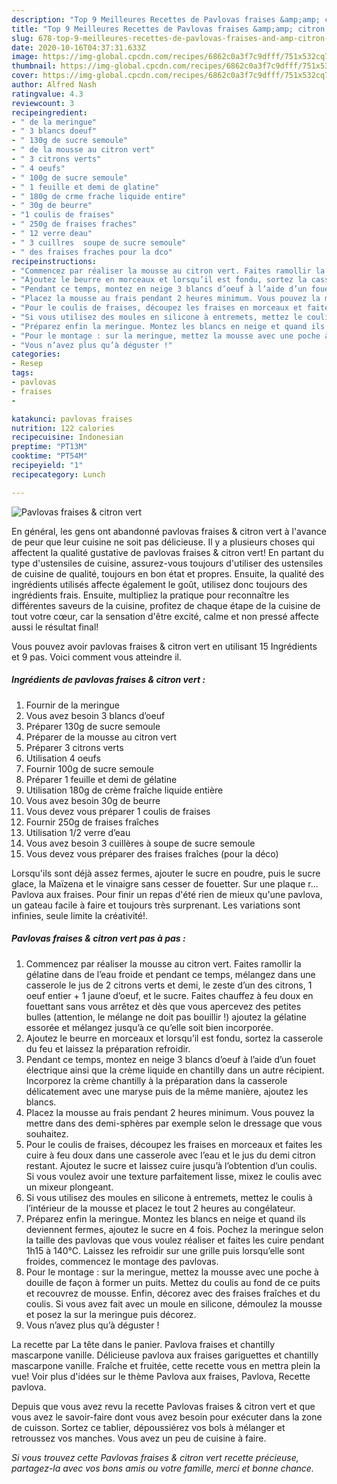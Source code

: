 ```yaml
---
description: "Top 9 Meilleures Recettes de Pavlovas fraises &amp;amp; citron vert"
title: "Top 9 Meilleures Recettes de Pavlovas fraises &amp;amp; citron vert"
slug: 678-top-9-meilleures-recettes-de-pavlovas-fraises-and-amp-citron-vert
date: 2020-10-16T04:37:31.633Z
image: https://img-global.cpcdn.com/recipes/6862c0a3f7c9dfff/751x532cq70/pavlovas-fraises-citron-vert-photo-principale-de-la-recette.jpg
thumbnail: https://img-global.cpcdn.com/recipes/6862c0a3f7c9dfff/751x532cq70/pavlovas-fraises-citron-vert-photo-principale-de-la-recette.jpg
cover: https://img-global.cpcdn.com/recipes/6862c0a3f7c9dfff/751x532cq70/pavlovas-fraises-citron-vert-photo-principale-de-la-recette.jpg
author: Alfred Nash
ratingvalue: 4.3
reviewcount: 3
recipeingredient:
- " de la meringue"
- " 3 blancs doeuf"
- " 130g de sucre semoule"
- " de la mousse au citron vert"
- " 3 citrons verts"
- " 4 oeufs"
- " 100g de sucre semoule"
- " 1 feuille et demi de glatine"
- " 180g de crme frache liquide entire"
- " 30g de beurre"
- "1 coulis de fraises"
- " 250g de fraises fraches"
- " 12 verre deau"
- " 3 cuillres  soupe de sucre semoule"
- " des fraises fraches pour la dco"
recipeinstructions:
- "Commencez par réaliser la mousse au citron vert. Faites ramollir la gélatine dans de l’eau froide et pendant ce temps, mélangez dans une casserole le jus de 2 citrons verts et demi, le zeste d’un des citrons, 1 oeuf entier + 1 jaune d’oeuf, et le sucre. Faites chauffez à feu doux en fouettant sans vous arrêtez et dès que vous apercevez des petites bulles (attention, le mélange ne doit pas bouillir !) ajoutez la gélatine essorée et mélangez jusqu’à ce qu’elle soit bien incorporée."
- "Ajoutez le beurre en morceaux et lorsqu’il est fondu, sortez la casserole du feu et laissez la préparation refroidir."
- "Pendant ce temps, montez en neige 3 blancs d’oeuf à l’aide d’un fouet électrique ainsi que la crème liquide en chantilly dans un autre récipient. Incorporez la crème chantilly à la préparation dans la casserole délicatement avec une maryse puis de la même manière, ajoutez les blancs."
- "Placez la mousse au frais pendant 2 heures minimum. Vous pouvez la mettre dans des demi-sphères par exemple selon le dressage que vous souhaitez."
- "Pour le coulis de fraises, découpez les fraises en morceaux et faites les cuire à feu doux dans une casserole avec l’eau et le jus du demi citron restant. Ajoutez le sucre et laissez cuire jusqu’à l’obtention d’un coulis. Si vous voulez avoir une texture parfaitement lisse, mixez le coulis avec un mixeur plongeant."
- "Si vous utilisez des moules en silicone à entremets, mettez le coulis à l’intérieur de la mousse et placez le tout 2 heures au congélateur."
- "Préparez enfin la meringue. Montez les blancs en neige et quand ils deviennent fermes, ajoutez le sucre en 4 fois. Pochez la meringue selon la taille des pavlovas que vous voulez réaliser et faites les cuire pendant 1h15 à 140°C. Laissez les refroidir sur une grille puis lorsqu’elle sont froides, commencez le montage des pavlovas."
- "Pour le montage : sur la meringue, mettez la mousse avec une poche à douille de façon à former un puits. Mettez du coulis au fond de ce puits et recouvrez de mousse. Enfin, décorez avec des fraises fraîches et du coulis. Si vous avez fait avec un moule en silicone, démoulez la mousse et posez la sur la meringue puis décorez."
- "Vous n’avez plus qu’à déguster !"
categories:
- Resep
tags:
- pavlovas
- fraises
- 

katakunci: pavlovas fraises  
nutrition: 122 calories
recipecuisine: Indonesian
preptime: "PT13M"
cooktime: "PT54M"
recipeyield: "1"
recipecategory: Lunch

---
```



![Pavlovas fraises &amp; citron vert](https://img-global.cpcdn.com/recipes/6862c0a3f7c9dfff/751x532cq70/pavlovas-fraises-citron-vert-photo-principale-de-la-recette.jpg)

En général, les gens ont abandonné pavlovas fraises &amp; citron vert à l'avance de peur que leur cuisine ne soit pas délicieuse. Il y a plusieurs choses qui affectent la qualité gustative de pavlovas fraises &amp; citron vert! En partant du type d'ustensiles de cuisine, assurez-vous toujours d'utiliser des ustensiles de cuisine de qualité, toujours en bon état et propres. Ensuite, la qualité des ingrédients utilisés affecte également le goût, utilisez donc toujours des ingrédients frais. Ensuite, multipliez la pratique pour reconnaître les différentes saveurs de la cuisine, profitez de chaque étape de la cuisine de tout votre cœur, car la sensation d'être excité, calme et non pressé affecte aussi le résultat final!

<!--inarticleads1-->

Vous pouvez avoir pavlovas fraises &amp; citron vert en utilisant 15 Ingrédients et 9 pas. Voici comment vous atteindre il.

##### Ingrédients de pavlovas fraises &amp; citron vert :

1. Fournir  de la meringue
1. Vous avez besoin  3 blancs d’oeuf
1. Préparer  130g de sucre semoule
1. Préparer  de la mousse au citron vert
1. Préparer  3 citrons verts
1. Utilisation  4 oeufs
1. Fournir  100g de sucre semoule
1. Préparer  1 feuille et demi de gélatine
1. Utilisation  180g de crème fraîche liquide entière
1. Vous avez besoin  30g de beurre
1. Vous devez vous préparer 1 coulis de fraises
1. Fournir  250g de fraises fraîches
1. Utilisation  1/2 verre d’eau
1. Vous avez besoin  3 cuillères à soupe de sucre semoule
1. Vous devez vous préparer  des fraises fraîches (pour la déco)


Lorsqu&#39;ils sont déjà assez fermes, ajouter le sucre en poudre, puis le sucre glace, la Maïzena et le vinaigre sans cesser de fouetter. Sur une plaque r… Pavlova aux fraises. Pour finir un repas d&#39;été rien de mieux qu&#39;une pavlova, un gateau facile à faire et toujours très surprenant. Les variations sont infinies, seule limite la créativité!. 

<!--inarticleads2-->

##### Pavlovas fraises &amp; citron vert pas à pas :

1. Commencez par réaliser la mousse au citron vert. Faites ramollir la gélatine dans de l’eau froide et pendant ce temps, mélangez dans une casserole le jus de 2 citrons verts et demi, le zeste d’un des citrons, 1 oeuf entier + 1 jaune d’oeuf, et le sucre. Faites chauffez à feu doux en fouettant sans vous arrêtez et dès que vous apercevez des petites bulles (attention, le mélange ne doit pas bouillir !) ajoutez la gélatine essorée et mélangez jusqu’à ce qu’elle soit bien incorporée.
1. Ajoutez le beurre en morceaux et lorsqu’il est fondu, sortez la casserole du feu et laissez la préparation refroidir.
1. Pendant ce temps, montez en neige 3 blancs d’oeuf à l’aide d’un fouet électrique ainsi que la crème liquide en chantilly dans un autre récipient. Incorporez la crème chantilly à la préparation dans la casserole délicatement avec une maryse puis de la même manière, ajoutez les blancs.
1. Placez la mousse au frais pendant 2 heures minimum. Vous pouvez la mettre dans des demi-sphères par exemple selon le dressage que vous souhaitez.
1. Pour le coulis de fraises, découpez les fraises en morceaux et faites les cuire à feu doux dans une casserole avec l’eau et le jus du demi citron restant. Ajoutez le sucre et laissez cuire jusqu’à l’obtention d’un coulis. Si vous voulez avoir une texture parfaitement lisse, mixez le coulis avec un mixeur plongeant.
1. Si vous utilisez des moules en silicone à entremets, mettez le coulis à l’intérieur de la mousse et placez le tout 2 heures au congélateur.
1. Préparez enfin la meringue. Montez les blancs en neige et quand ils deviennent fermes, ajoutez le sucre en 4 fois. Pochez la meringue selon la taille des pavlovas que vous voulez réaliser et faites les cuire pendant 1h15 à 140°C. Laissez les refroidir sur une grille puis lorsqu’elle sont froides, commencez le montage des pavlovas.
1. Pour le montage : sur la meringue, mettez la mousse avec une poche à douille de façon à former un puits. Mettez du coulis au fond de ce puits et recouvrez de mousse. Enfin, décorez avec des fraises fraîches et du coulis. Si vous avez fait avec un moule en silicone, démoulez la mousse et posez la sur la meringue puis décorez.
1. Vous n’avez plus qu’à déguster !


La recette par La tête dans le panier. Pavlova fraises et chantilly mascarpone vanille. Délicieuse pavlova aux fraises gariguettes et chantilly mascarpone vanille. Fraîche et fruitée, cette recette vous en mettra plein la vue! Voir plus d&#39;idées sur le thème Pavlova aux fraises, Pavlova, Recette pavlova. 

<!--inarticleads1-->

<p>
Depuis que vous avez revu la recette Pavlovas fraises &amp; citron vert et que vous avez le savoir-faire dont vous avez besoin pour exécuter dans la zone de cuisson. Sortez ce tablier, dépoussiérez vos bols à mélanger et retroussez vos manches. Vous avez un peu de cuisine à faire.
</p>

<p>
<i>Si vous trouvez cette Pavlovas fraises &amp; citron vert recette précieuse, partagez-la avec vos bons amis ou votre famille, merci et bonne chance.</i>
</p>
